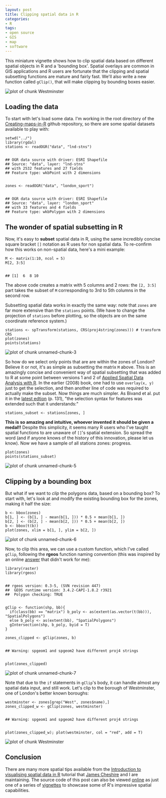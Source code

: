 ```yaml
---
layout: post
title: Clipping spatial data in R
categories:
- R
tags:
- open source
- GIS
- map
- software
---
```



This miniature vignette shows how to clip spatial data based on different spatial objects in R and a 'bounding box'. Spatial overlays are common in GIS applications and R users are fortunate that the clipping and spatial subsetting functions are mature and fairly fast. We'll also write a new function called `gClip()`, that will make clipping by bounding boxes easier.

![plot of chunk Westminster](https://raw.githubusercontent.com/Robinlovelace/Creating-maps-in-R/master/vignettes/clipping-with-bounding-box_files/figure-markdown_github/Westminster.png)

<!--more-->

Loading the data
----------------

To start with let's load some data. I'm working in the root directory of the [Creating-maps-in-R](https://github.com/Robinlovelace/Creating-maps-in-R) github repository, so there are some spatial datasets available to play with:

     
    setwd("../")
    library(rgdal)
    stations <- readOGR("data", "lnd-stns")


    ## OGR data source with driver: ESRI Shapefile 
    ## Source: "data", layer: "lnd-stns"
    ## with 2532 features and 27 fields
    ## Feature type: wkbPoint with 2 dimensions

     
    zones <- readOGR("data", "london_sport")


    ## OGR data source with driver: ESRI Shapefile 
    ## Source: "data", layer: "london_sport"
    ## with 33 features and 4 fields
    ## Feature type: wkbPolygon with 2 dimensions

The wonder of spatial subsetting in R
-------------------------------------

Now, it's easy to **subset** spatial data in R, using the same incredibly concise square bracket `[]` notation as R uses for non spatial data. To re-confirm how this works on non-spatial data, here's a mini example:

     
    M <- matrix(1:10, ncol = 5)
    M[2, 3:5]


    ## [1]  6  8 10

The above code creates a matrix with 5 columns and 2 rows: the `[2, 3:5]` part takes the subset of `M` corresponding to 3rd to 5th columns in the second row.

Subsetting spatial data works in exactly the same way: note that `zones` are far more extensive than the `stations` points. (We have to change the projection of `stations` before plotting, so the objects are on the same coordinate reference system.)

     
    stations <- spTransform(stations, CRS(proj4string(zones))) # transform CRS
    plot(zones)
    points(stations)


![plot of chunk unnamed-chunk-3](https://raw.githubusercontent.com/Robinlovelace/Creating-maps-in-R/master/vignettes/clipping-with-bounding-box_files/figure-markdown_github/unnamed-chunk-3.png)

So how do we select only points that are are within the zones of London? Believe it or not, it's as simple as subsetting the matrix `M` above. This is an amazingly concise and convenient way of spatial subsetting that was added to R at some point between versions 1 and 2 of [Applied Spatial Data Analysis with R](http://www.asdar-book.org/). In the earlier (2008) book, one had to use `overlay(x, y)` just to get the selection, and then another line of code was required to actually make the subset. Now things are much simpler. As Bivand et al. put it in the [latest edtion](http://www.springer.com/statistics/life+sciences,+medicine+%26+health/book/978-1-4614-7617-7) (p. 131), "the selection syntax for features was extended such that it understands:"

     
    stations_subset <- stations[zones, ]


**This is so amazing and intuitive, whoever invented it should be given a medal!!** Despite this simplicity, it seems many R users who I've taught spatial functions to are unaware of `[]`'s spatial extension. So spread the word (and if anyone knows of the history of this innovation, please let us know). Now we have a sample of all stations zones: progress.

     
    plot(zones)
    points(stations_subset)


![plot of chunk unnamed-chunk-5](https://raw.githubusercontent.com/Robinlovelace/Creating-maps-in-R/master/vignettes/clipping-with-bounding-box_files/figure-markdown_github/unnamed-chunk-5.png)

Clipping by a bounding box
--------------------------

But what if we want to *clip* the polygons data, based on a bounding box? To start with, let's look at and modify the existing bounding box for the zones, making it half the size:

 
    b <- bbox(zones)
    b[1, ] <- (b[1, ] - mean(b[1, ])) * 0.5 + mean(b[1, ])
    b[2, ] <- (b[2, ] - mean(b[2, ])) * 0.5 + mean(b[2, ])
    b <- bbox(t(b))
    plot(zones, xlim = b[1, ], ylim = b[2, ])


![plot of chunk unnamed-chunk-6](https://raw.githubusercontent.com/Robinlovelace/Creating-maps-in-R/master/vignettes/clipping-with-bounding-box_files/figure-markdown_github/unnamed-chunk-6.png)

Now, to clip this area, we can use a custom function, which I've called `gClip`, following the **rgeos** function naming convention (this was inspired by an online [answer](http://stackoverflow.com/questions/21883683/is-it-possible-to-clip-a-polygon-to-the-bounding-box-of-a-base-map) that didn't work for me):

     
    library(raster)
    library(rgeos)


    ## rgeos version: 0.3-5, (SVN revision 447)
    ##  GEOS runtime version: 3.4.2-CAPI-1.8.2 r3921 
    ##  Polygon checking: TRUE

 
    gClip <- function(shp, bb){
      if(class(bb) == "matrix") b_poly <- as(extent(as.vector(t(bb))), "SpatialPolygons")
      else b_poly <- as(extent(bb), "SpatialPolygons")
      gIntersection(shp, b_poly, byid = T)
    }

    zones_clipped <- gClip(zones, b)


    ## Warning: spgeom1 and spgeom2 have different proj4 strings

 
    plot(zones_clipped)


![plot of chunk unnamed-chunk-7](https://raw.githubusercontent.com/Robinlovelace/Creating-maps-in-R/master/vignettes/clipping-with-bounding-box_files/figure-markdown_github/unnamed-chunk-7.png)

Note that due to the `if` statements in `gClip`'s body, it can handle almost any spatial data input, and still work. Let's clip to the borough of Westminster, one of London's better known boroughs:

 
    westminster <- zones[grep("West", zones$name),]
    zones_clipped_w <- gClip(zones, westminster)


    ## Warning: spgeom1 and spgeom2 have different proj4 strings

 
    plot(zones_clipped_w); plot(westminster, col = "red", add = T)


![plot of chunk Westminster](https://raw.githubusercontent.com/Robinlovelace/Creating-maps-in-R/master/vignettes/clipping-with-bounding-box_files/figure-markdown_github/Westminster.png)

Conclusion
----------

There are many more spatial tips available from the [Introduction to visualising
spatial data in
R](https://github.com/Robinlovelace/Creating-maps-in-R/raw/master/intro-spatial-rl.pdf)
tutorial that [James Cheshire](http://spatial.ly/) and I are maintaining. The source code of this post can also be viewed [online](https://github.com/Robinlovelace/Creating-maps-in-R/blob/master/vignettes/clipping-with-bounding-box.Rmd) as just one of a series of [vignettes](https://github.com/Robinlovelace/Creating-maps-in-R/tree/master/vignettes) to showcase some of R's impressive spatial capabilities.
